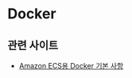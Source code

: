 # Docker

## 관련 사이트
- [Amazon ECS용 Docker 기본 사항](https://docs.aws.amazon.com/ko_kr/AmazonECS/latest/developerguide/docker-basics.html)
